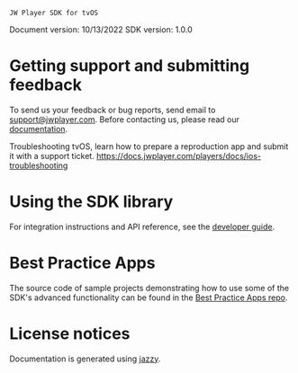 ~~~~~~~~~~~~~~~~~~~~~~~~~~~~~~~~~
JW Player SDK for tvOS
~~~~~~~~~~~~~~~~~~~~~~~~~~~~~~~~~

Document version: 10/13/2022
SDK version: 1.0.0

Getting support and submitting feedback
=======================================

To send us your feedback or bug reports, send email to support@jwplayer.com.
Before contacting us, please read our [documentation](https://docs.jwplayer.com/players/docs/ios-overview).

Troubleshooting tvOS, learn how to prepare a reproduction app and submit it with a support ticket.
https://docs.jwplayer.com/players/docs/ios-troubleshooting

Using the SDK library
=====================

For integration instructions and API reference, see the [developer guide](https://docs.jwplayer.com/players/docs/ios-get-started).

Best Practice Apps
==================

The source code of sample projects demonstrating how to use some of the SDK's advanced functionality can be found in the [Best Practice Apps repo](https://github.com/jwplayer/jwplayer-ios-bestPracticeApps).

License notices
===============
Documentation is generated using [jazzy](https://github.com/realm/jazzy).
